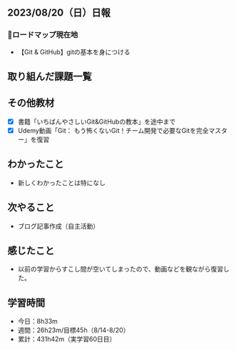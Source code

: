 ## 2023/08/20（日）日報
### :round_pushpin:ロードマップ現在地
- 【Git & GitHub】gitの基本を身につける
## 取り組んだ課題一覧
## その他教材
- [x] 書籍「いちばんやさしいGit&GitHubの教本」を途中まで
- [x] Udemy動画「Git： もう怖くないGit！チーム開発で必要なGitを完全マスター」を復習
## わかったこと
- 新しくわかったことは特になし
## 次やること
- ブログ記事作成（自主活動）
## 感じたこと
- 以前の学習からすこし間が空いてしまったので、動画などを観ながら復習した。
## 学習時間
- 今日：8h33m
- 週間：26h23m/目標45h（8/14-8/20）
- 累計：431h42m（実学習60日目）
